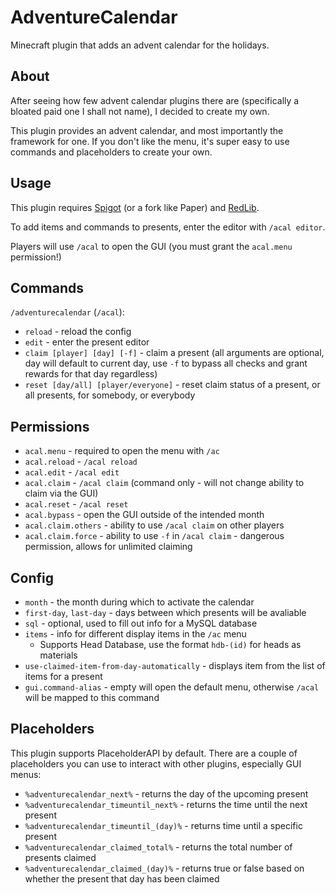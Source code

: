 # AdventureCalendar
Minecraft plugin that adds an advent calendar for the holidays.

## About

After seeing how few advent calendar plugins there are (specifically a bloated paid one I shall not name), I decided to create my own.

This plugin provides an advent calendar, and most importantly the framework for one. If you don't like the menu, it's super easy to use commands and placeholders to create your own.

## Usage

This plugin requires [Spigot](https://www.spigotmc.org/wiki/buildtools/) (or a fork like Paper) and [RedLib](https://github.com/Redempt/RedLib/releases).

To add items and commands to presents, enter the editor with `/acal editor`.

Players will use `/acal` to open the GUI (you must grant the `acal.menu` permission!)

## Commands
`/adventurecalendar` (`/acal`):
* `reload` - reload the config
* `edit` - enter the present editor
* `claim [player] [day] [-f]` - claim a present (all arguments are optional, day will default to current day, use `-f` to bypass all checks and grant rewards for that day regardless)
* `reset [day/all] [player/everyone]` - reset claim status of a present, or all presents, for somebody, or everybody

## Permissions
* `acal.menu` - required to open the menu with `/ac`
* `acal.reload` - `/acal reload`
* `acal.edit` - `/acal edit`
* `acal.claim` - `/acal claim` (command only - will not change ability to claim via the GUI)
* `acal.reset` - `/acal reset`
* `acal.bypass` - open the GUI outside of the intended month
* `acal.claim.others` - ability to use `/acal claim` on other players
* `acal.claim.force` - ability to use `-f` in `/acal claim` - dangerous permission, allows for unlimited claiming

## Config
* `month` - the month during which to activate the calendar
* `first-day`, `last-day` - days between which presents will be avaliable
* `sql` - optional, used to fill out info for a MySQL database
* `items` - info for different display items in the `/ac` menu
  * Supports Head Database, use the format `hdb-(id)` for heads as materials
* `use-claimed-item-from-day-automatically` - displays item from the list of items for a present
* `gui.command-alias` - empty will open the default menu, otherwise `/acal` will be mapped to this command

## Placeholders
This plugin supports PlaceholderAPI by default. There are a couple of placeholders you can use to interact with other plugins, especially GUI menus:
* `%adventurecalendar_next%` - returns the day of the upcoming present
* `%adventurecalendar_timeuntil_next%` - returns the time until the next present
* `%adventurecalendar_timeuntil_(day)%` - returns time until a specific present
* `%adventurecalendar_claimed_total%` - returns the total number of presents claimed
* `%adventurecalendar_claimed_(day)%` - returns true or false based on whether the present that day has been claimed
